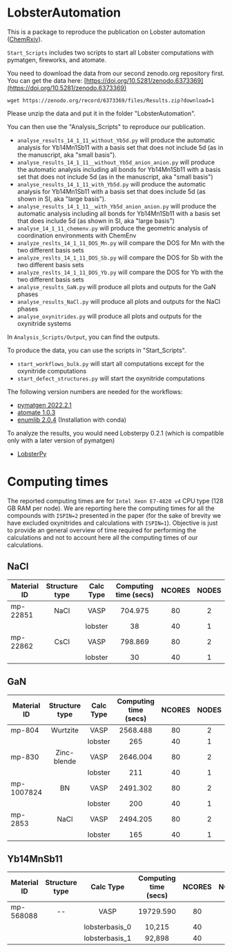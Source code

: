 ﻿# LobsterAutomation
This is a package to reproduce the publication on Lobster automation ([ChemRxiv](https://doi.org/10.26434/chemrxiv-2022-2v424)). 

`Start_Scripts` includes two scripts to start all Lobster computations with
pymatgen, fireworks, and atomate.

You need to download the data from our second zenodo.org repository first.
You can get the data here: [https://doi.org/10.5281/zenodo.6373369](https://doi.org/10.5281/zenodo.6373369)

`wget https://zenodo.org/record/6373369/files/Results.zip?download=1`

Please unzip the data and put it in the folder "LobsterAutomation".

You can then use the "Analysis_Scripts" to reproduce our publication.

- `analyse_results_14_1_11_without_Yb5d.py` will produce the automatic analysis for Yb14Mn1Sb11 with a basis set that does not include 5d (as in the manuscript, aka "small basis"). 
- `analyse_results_14_1_11__without_Yb5d_anion_anion.py` will produce the automatic analysis including all bonds for Yb14Mn1Sb11 with a basis set that does not include 5d (as in the manuscript, aka "small basis")
- `analyse_results_14_1_11_with_Yb5d.py` will produce the automatic analysis for Yb14Mn1Sb11 with a basis set that does include 5d (as shown in SI, aka "large basis"). 
- `analyse_results_14_1_11__with_Yb5d_anion_anion.py` will produce the automatic analysis including all bonds for Yb14Mn1Sb11 with a basis set that does include 5d (as shown in SI, aka "large basis")
- `analyse_14_1_11_chemenv.py` will produce the geometric analysis of coordination environments with ChemEnv
- `analyze_reslts_14_1_11_DOS_Mn.py` will compare the DOS for Mn with the two different basis sets
- `analyze_reslts_14_1_11_DOS_Sb.py` will compare the DOS for Sb with the two different basis sets
- `analyze_reslts_14_1_11_DOS_Yb.py` will compare the DOS for Yb with the two different basis sets
- `analyse_results_GaN.py` will produce all plots and outputs for the GaN phases
- `analyse_results_NaCl.py` will produce all plots and outputs for the NaCl phases
- `analyse_oxynitrides.py` will produce all plots and outputs for the oxynitride systems

In `Analysis_Scripts/Output`, you can find the outputs.


To produce the data, you can use the scripts in "Start_Scripts". 

- `start_workflows_bulk.py` will start all computations except for the oxynitride computations
- `start_defect_structures.py` will start the oxynitride computations


The following version numbers are needed for the workflows:
- [pymatgen 2022.2.1](https://pypi.org/project/pymatgen/2022.2.1/)
- [atomate 1.0.3](https://github.com/hackingmaterials/atomate)
- [enumlib 2.0.4](https://github.com/msg-byu/enumlib) (Installation with conda)


To analyze the results, you would need Lobsterpy 0.2.1 (which is compatible only with a later version of pymatgen)
- [LobsterPy](https://github.com/JaGeo/LobsterPy)



# Computing times
The reported computing times are for `Intel Xeon E7-4820 v4` CPU type (128 GB RAM per node). We are reporting here the computing times for all the compounds with `ISPIN=2` presented in the paper (for the sake of brevity we have excluded oxynitrides and calculations with `ISPIN=1`). Objective is just to provide an general overview of time required for performing the calculations and not to account here all the computing times of our calculations. 


## NaCl
| Material ID 	| Structure type 	|    Calc Type   	| Computing time (secs) 	| NCORES 	| NODES 	
|-------------	|:--------------:	|:--------------:	|:---------------------:	|:------:	|:-----:	
| mp-22851    	|      NaCl      	|      VASP      	|        704.975        	|   80   	|   2   	
|             	|                	| lobster 	      |           38          	|   40   	|   1   	
| mp-22862    	|      CsCl      	|      VASP      	|        798.869        	|   80   	|   2   	
|             	|                	| lobster 	      |           30          	|   40   	|   1   	

## GaN

| Material ID 	| Structure type 	| Calc Type 	| Computing time (secs) 	| NCORES 	| NODES 	
|-------------	|:--------------:	|:---------:	|:---------------------:	|:------:	|:-----:	
| mp-804      	|    Wurtzite    	|    VASP   	|        2568.488       	|   80   	|   2   	
|             	|                	|  lobster  	|          265          	|   40   	|   1   	
| mp-830      	|   Zinc-blende  	|    VASP   	|        2646.004       	|   80   	|   2   	
|             	|                	|  lobster  	|          211          	|   40   	|   1   	
| mp-1007824  	|       BN       	|    VASP   	|        2491.302       	|   80   	|   2   	
|             	|                	|  lobster  	|          200          	|   40   	|   1   	
| mp-2853     	|      NaCl      	|    VASP   	|        2494.205       	|   80   	|   2   	
|             	|                	|  lobster  	|          165          	|   40   	|   1   

## Yb14MnSb11

| Material ID 	| Structure type 	|    Calc Type   	| Computing time (secs) 	| NCORES 	| NODES 	
|-------------	|:--------------:	|:--------------:	|:---------------------:	|:------:	|:-----:	
| mp-568088   	|       --       	|      VASP      	|       19729.590       	|   80   	|   2   	
|             	|                	| lobsterbasis_0 	|         10,215        	|   40   	|   1   	
|             	|                	| lobsterbasis_1 	|         92,898        	|   40   	|   1   	
